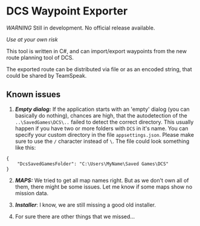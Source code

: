 # DCS Waypoint Exporter

*WARNING* Still in development. No official release available.

*Use at your own risk*

This tool is written in C#, and can import/export waypoints from the new route planning tool of DCS.

The exported route can be distributed via file or as an encoded string, that could be shared by TeamSpeak.

## Known issues
1. ***Empty dialog:*** If the application starts with an 'empty' dialog (you can basically do nothing), chances are high, that the autodetection of the
`..\SavedGames\DCS\..` failed to detect the correct directory. This usually happen if you have two or more folders with `DCS` in it's name.
You can specify your custom directory in the file `appsettings.json`. Please make sure to use the `/` character instead of `\`.
The file could look something like this:
```
{
    "DcsSavedGamesFolder": "C:\Users\MyName\Saved Games\DCS"
}
```

2. ***MAPS:*** We tried to get all map names right. But as we don't own all of them, there might be some issues. Let me know if some maps show no mission data.

3. ***Installer***: I know, we are still missing a good old installer.

4. For sure there are other things that we missed...
